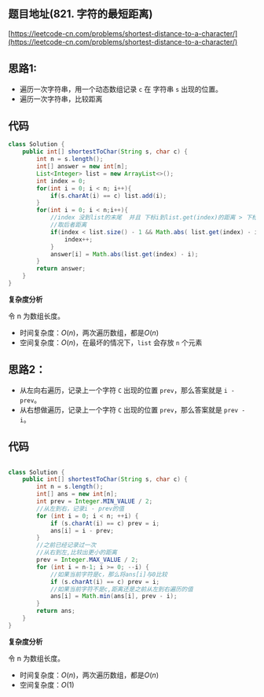 ## 题目地址(821. 字符的最短距离)

[https://leetcode-cn.com/problems/shortest-distance-to-a-character/](https://leetcode-cn.com/problems/shortest-distance-to-a-character/)

## 思路1:

- 遍历一次字符串，用一个动态数组记录 `c` 在 字符串 `s` 出现的位置。
- 遍历一次字符串，比较距离

## 代码

```java
class Solution {
    public int[] shortestToChar(String s, char c) {
        int n = s.length();
        int[] answer = new int[n];
        List<Integer> list = new ArrayList<>();
        int index = 0;
        for(int i = 0; i < n; i++){
            if(s.charAt(i) == c) list.add(i);
        }
        for(int i = 0; i < n;i++){
            //index 没到list的末尾  并且 下标i到list.get(index)的距离 > 下标到list.get(index+1) 
            //取后者距离
            if(index < list.size() - 1 && Math.abs( list.get(index) - i ) > Math.abs( list.get(index+1) - i)){
                index++;
            }
            answer[i] = Math.abs(list.get(index) - i);
        }
        return answer;
    }
}

```

**复杂度分析**

令 n 为数组长度。

- 时间复杂度：$O(n)$，两次遍历数组，都是$O(n)$
- 空间复杂度：$O(n)$，在最坏的情况下，`list` 会存放 `n` 个元素



## 思路2：

- 从左向右遍历，记录上一个字符 `C` 出现的位置 `prev`，那么答案就是 `i - prev`。
- 从右想做遍历，记录上一个字符 `C` 出现的位置 `prev`，那么答案就是 `prev - i`。

## 代码

```java

class Solution {
    public int[] shortestToChar(String s, char c) {
        int n = s.length();
        int[] ans = new int[n];
        int prev = Integer.MIN_VALUE / 2;
        //从左到右，记录i - prev的值
        for (int i = 0; i < n; ++i) {
            if (s.charAt(i) == c) prev = i;
            ans[i] = i - prev;
        }
        //之前已经记录过一次
        //从右到左,比较出更小的距离
        prev = Integer.MAX_VALUE / 2;
        for (int i = n-1; i >= 0; --i) {
            //如果当前字符是c，那么将ans[i]与0比较
            if (s.charAt(i) == c) prev = i;
            //如果当前字符不是c,距离还是之前从左到右遍历的值
            ans[i] = Math.min(ans[i], prev - i);
        }
        return ans;
    }
}


```

**复杂度分析**

令 n 为数组长度。

- 时间复杂度：$O(n)$，两次遍历数组，都是$O(n)$
- 空间复杂度：$O(1)$